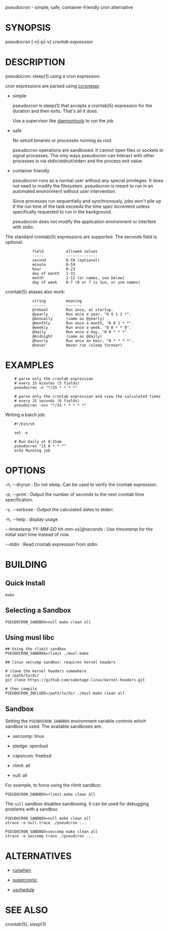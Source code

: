 pseudocron - simple, safe, container-friendly cron alternative

# SYNOPSIS

pseudocron [-n|-p|-v] *crontab expression*

# DESCRIPTION

pseudocron: sleep(1) using a cron expression

cron expressions are parsed using
[ccronexpr](https://github.com/staticlibs/ccronexpr).

* simple

    pseudocron is sleep(1) that accepts a crontab(5) expression for the
    duration and then exits. That's all it does.

    Use a supervisor like [daemontools](https://cr.yp.to/daemontools.html)
    to run the job.

* safe

    No setuid binaries or processes running as root.

	pseudocron operations are sandboxed. It cannot open files
	or sockets or signal processes. The only ways pseudocron can
	interact with other processes is via stdin/stdout/stderr and
	the process exit value.

* container friendly

    pseudocron runs as a normal user without any special privileges.
    It does not need to modify the filesystem. pseudocron is meant to
    run in an automated environment without user intervention.

    Since processes run sequentially and synchronously, jobs won't pile
    up if the run time of the task exceeds the time spec increment unless
    specifically requested to run in the background.

    pseudocron does not modify the application environment or interfere
    with stdio.

The standard crontab(5) expressions are supported. The seconds field
is optional:

				field          allowed values
				-----          --------------
				second         0-59 (optional)
				minute         0-59
				hour           0-23
				day of month   1-31
				month          1-12 (or names, see below)
				day of week    0-7 (0 or 7 is Sun, or use names)

crontab(5) aliases also work:

				string         meaning
				------         -------
				@reboot        Run once, at startup.
				@yearly        Run once a year, "0 0 1 1 *".
				@annually      (same as @yearly)
				@monthly       Run once a month, "0 0 1 * *".
				@weekly        Run once a week, "0 0 * * 0".
				@daily         Run once a day, "0 0 * * *".
				@midnight      (same as @daily)
				@hourly        Run once an hour, "0 * * * *".
				@never         Never run (sleep forever)

# EXAMPLES

        # parse only the crontab expression
        # every 15 minutes (5 fields)
        pseudocron -n "*/15 * * * *"

        # parse only the crontab expression and view the calculated times
        # every 15 seconds (6 fields)
        pseudocron -nvv "*/15 * * * * *"

Writing a batch job:

        #!/bin/sh
        
        set -e
        
        # Run daily at 8:15am
        pseudocron "15 8 * * *"
        echo Running job

# OPTIONS

-n, --dryrun
: Do not sleep. Can be used to verify the crontab expression.

-p, --print
:	Output the number of seconds to the next crontab time specification.

-v, --verbose
:	Output the calculated dates to stderr.

-h, --help
:	display usage

--timestamp *YY*-*MM*-*DD* *hh*-*mm*-*ss*|*@seconds*
:	Use *timestamp* for the initial start time instead of now.

--stdin
: Read crontab expression from stdin.

# BUILDING

## Quick Install

    make

## Selecting a Sandbox

    PSEUDOCRON_SANDBOX=null make clean all

## Using musl libc

    ## Using the rlimit sandbox
    PSEUDOCRON_SANDBOX=rlimit ./musl-make

    ## linux seccomp sandbox: requires kernel headers

    # clone the kernel headers somewhere
    cd /path/to/dir
    git clone https://github.com/sabotage-linux/kernel-headers.git

    # then compile
    PSEUDOCRON_INCLUDE=/path/to/dir ./musl-make clean all

## Sandbox

Setting the `PSEUDOCRON_SANDBOX` environment variable controls which
sandbox is used. The available sandboxes are:

* seccomp: linux

* pledge: openbsd

* capsicum: freebsd

* rlimit: all

* null: all

For example, to force using the rlimit sandbox:

    PSEUDOCRON_SANDBOX=rlimit make clean all

The `null` sandbox disables sandboxing. It can be used for debugging
problems with a sandbox.

    PSEUDOCRON_SANDBOX=null make clean all
    strace -o null.trace ./pseudcron ...

    PSEUDOCRON_SANDBOX=seccomp make clean all
    strace -o seccomp.trace ./pseudcron ...

# ALTERNATIVES

* [runwhen](http://code.dogmap.org/runwhen/)

* [supercronic](https://github.com/aptible/supercronic)

* [uschedule](https://ohse.de/uwe/uschedule.html)

# SEE ALSO

_crontab_(5), _sleep_(1)
